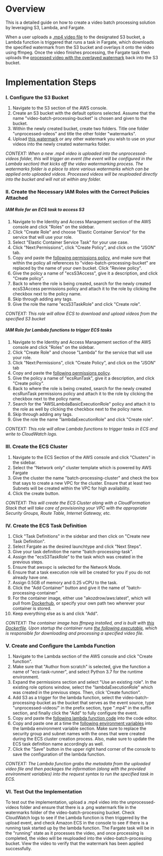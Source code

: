 # Overview

This is a detailed guide on how to create a video batch processing solution by leveraging S3, Lambda, and Fargate. 

When a user uploads a [.mp4 video file](https://raw.githubusercontent.com/akozdrow/batch-processing-demo/master/test-video.mp4) to the designated S3 bucket, a Lambda function is triggered that runs a task in Fargate, which downloads the specified watermark from the S3 bucket and overlays it onto the video using ffmpeg. Once the video finishes processing, the Fargate task then uploads the [processed video with the overlayed watermark](https://raw.githubusercontent.com/akozdrow/batch-processing-demo/master/watermark-test-video.mp4) back into the S3 bucket.

# Implementation Steps

### I. Configure the S3 Bucket

1. Navigate to the S3 section of the AWS console.
2. Create an S3 bucket with the default options selected. Assume that the name "video-batch-processing-bucket" is chosen and given to the bucket.
3. Within the newly created bucket, create two folders. Title one folder "unprocessed-vdeos" and title the other folder "watermarks". 
4. Upload [this watermark](https://raw.githubusercontent.com/akozdrow/batch-processing-demo/master/watermark.png) or any other watermark you wish to use on your videos into the newly created watermarks folder. 

*CONTEXT: When a new .mp4 video is uploaded into the unprocessed-videos folder, this will trigger an event (the event will be configured in the Lambda section) that kicks off the video watermarking process. The watermarks folder is a place to store various watermarks which can be applied onto uploaded videos. Processed videos will be reuploaded directly into the bucket and will not sit within any folder.*

### II. Create the Necessary IAM Roles with the Correct Policies Attached

##### IAM Role for an ECS task to access S3

1. Navigate to the Identity and Access Management section of the AWS console and click "Roles" on the sidebar.
2. Click "Create Role" and choose "Elastic Container Service" for the service that will use your role.
3. Select "Elastic Container Service Task" for your use case.
4. Click "Next:Permissions", click "Create Policy", and click on the "JSON" tab.
5. Copy and paste the [following permissions policy](https://raw.githubusercontent.com/akozdrow/batch-processing-demo/master/ecsS3Access.json), and make sure that within the policy all references to "video-batch-processing-bucket" are replaced by the name of your own bucket. Click "Review policy".
6. Give the policy a name of "ecsS3Access", give it a description, and click "Create policy".
7. Back to where the role is being created, search for the newly created ecsS3Access permissions policy and attach it to the role by clicking the checkbox next to the policy name.
8. Skip through adding any tags.
9. Give the role the name "ecsS3TaskRole" and click "Create role".

*CONTEXT: This role will allow ECS to download and upload videos from the specified S3 bucket*

##### IAM Role for Lambda functions to trigger ECS tasks

1. Navigate to the Identity and Access Management section of the AWS console and click "Roles" on the sidebar.
2. Click "Create Role" and choose "Lambda" for the service that will use your role.
3. Click "Next:Permissions", click "Create Policy", and click on the "JSON" tab
4. Copy and paste the [following permissions policy](https://raw.githubusercontent.com/akozdrow/batch-processing-demo/master/ecsRunTask.json).
5. Give the policy a name of "ecsRunTask", give it a description, and click "Create policy".
6. Back to where the role is being created, search for the newly created ecsRunTask permissions policy and attach it to the role by clicking the checkbox next to the policy name.
7. Search for the "AWSLambdaBasicExecutionRole" policy and attach it to the role as well by clicking the checkbox next to the policy name.
8. Skip through adding any tags.
9. Give the role the name "lambdaExecutionRole" and click "Create role".

*CONTEXT: This role will allow Lambda functions to trigger tasks in ECS and write to CloudWatch logs.*

### III. Create the ECS Cluster

1. Navigate to the ECS Section of the AWS console and click "Clusters" in the sidebar.
2. Select the "Network only" cluster template which is powered by AWS Fargate
3. Give the cluster the name "batch-processing-cluster" and check the box that says to create a new VPC for the cluster. Ensure that at least two Subnets will be created within the VPC for high availability.
4. Click the create button. 

*CONTEXT: This will create the ECS Cluster along with a CloudFormation Stack that will take care of provisioning your VPC with the appropriate Security Groups, Route Table, Internet Gateway, etc.*

### IV. Create the ECS Task Definition

1. Click "Task Definitions" in the sidebar and then click on "Create new Task Definition".
2. Select Fargate as the desired launchtype and click "Next Steps".
3. Give your task definition the name "batch-processing-task".
4. Assign the "ecsS3TaskRole" to the task which was created in the previous steps.
5. Ensure that awsvpc is selected for the Network Mode.
6. Ensure that a task execution role will be created for you if you do not already have one.
7. Assign 0.5GB of memory and 0.25 vCPU to the task.
8. Click the "Add Container" button and give it the name of "batch-processing-container"
9. For the container image, either use "akozdrow/aws:latest", which will pull from [Dockerhub](https://cloud.docker.com/u/akozdrow/repository/docker/akozdrow/aws), or specify your own path two wherever your container is stored.
10. Keep everything else as is and click "Add".

*CONTEXT: The container image has ffmpeg installed, and is built with [this Dockerfile](https://raw.githubusercontent.com/akozdrow/batch-processing-demo/master/Dockerfile). Upon startup the container runs [the following executable](https://raw.githubusercontent.com/akozdrow/batch-processing-demo/master/entrypoint.sh), which is responsible for downloading and processing a specified video file.*

### V. Create and Configure the Lambda Function

1. Navigate to the Lambda section of the AWS console and click "Create function".
2. Make sure that "Author from scratch" is selected, give the function a name of "ecs-task-runner", and select Python 3.7 for the runtime environment.
3. Expand the permissions section and select "Use an existing role". In the existing role options window, select the "lambdaExecutionRole" which was created in the previous steps. Then, click 'Create function".
4. Add S3 as a trigger for the lambda function, select the video-batch-processing-bucket as the bucket that serves as the event source, type "unprocessed-videos/" in the prefix section, type ".mp4" in the suffix section, and finally click the "Add" to fully configure the event.
5. Copy and paste the [following lambda function code](https://raw.githubusercontent.com/akozdrow/batch-processing-demo/master/lambda_function.py) into the code editor.
6. Copy and paste one at a time the [following environment variables](https://raw.githubusercontent.com/akozdrow/batch-processing-demo/master/environment_variables.json) into the lambda environment variable section. Make sure to replace the security group and subnet names with the ones that were created during the ECS cluster creation process. Also, make sure to update the ECS task definition name accordingly as well.
7. Click the "Save" button in the upper right hand corner of the console to save the configuration of the lambda function.

*CONTEXT: The Lambda function grabs the metadata from the uploaded video file and then packages the information (along with the provided environment variables) into the request syntax to run the specified task in ECS.*

### VI. Test Out the Implementation

To test out the implementation, upload a .mp4 video into the unprocessed-videos folder and ensure that there is a .png watermark file in the watermarks folder of the video-batch-processing bucket. Check CloudWatch logs to see if the Lambda function is then triggered by the upload event, and check Amazon ECS in the console to see if there is a running task started up by the lambda function. The Fargate task will be in the "running" state as it processes the video, and once processing is completed, the video will be reuploaded into the video-batch-processing bucket. View the video to verify that the watermark has been applied successfully. 



